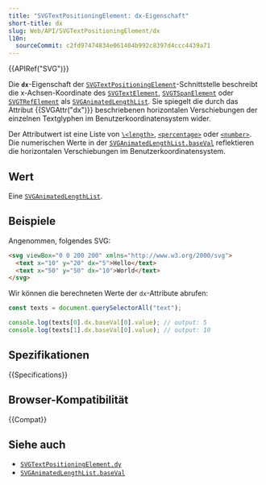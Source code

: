 ```yaml
---
title: "SVGTextPositioningElement: dx-Eigenschaft"
short-title: dx
slug: Web/API/SVGTextPositioningElement/dx
l10n:
  sourceCommit: c2fd97474834e061404b992c8397d4ccc4439a71
---
```


{{APIRef("SVG")}}

Die **`dx`**-Eigenschaft der [`SVGTextPositioningElement`](/de/docs/Web/API/SVGTextPositioningElement)-Schnittstelle beschreibt die x-Achsen-Koordinate des [`SVGTextElement`](/de/docs/Web/API/SVGTextElement), [`SVGTSpanElement`](/de/docs/Web/API/SVGTSpanElement) oder [`SVGTRefElement`](/de/docs/Web/API/SVGTRefElement) als [`SVGAnimatedLengthList`](/de/docs/Web/API/SVGAnimatedLengthList). Sie spiegelt die durch das Attribut {{SVGAttr("dx")}} beschriebenen horizontalen Verschiebungen der einzelnen Textglyphen im Benutzerkoordinatensystem wider.

Der Attributwert ist eine Liste von [`\<length>`](/de/docs/Web/SVG/Guides/Content_type#length), [`<percentage>`](/de/docs/Web/SVG/Guides/Content_type#percentage) oder [`<number>`](/de/docs/Web/SVG/Guides/Content_type#number). Die numerischen Werte in der [`SVGAnimatedLengthList.baseVal`](/de/docs/Web/API/SVGAnimatedLengthList/baseVal) reflektieren die horizontalen Verschiebungen im Benutzerkoordinatensystem.

## Wert

Eine [`SVGAnimatedLengthList`](/de/docs/Web/API/SVGAnimatedLengthList).

## Beispiele

Angenommen, folgendes SVG:

```html
<svg viewBox="0 0 200 200" xmlns="http://www.w3.org/2000/svg">
  <text x="10" y="20" dx="5">Hello</text>
  <text x="50" y="50" dx="10">World</text>
</svg>
```

Wir können die berechneten Werte der `dx`-Attribute abrufen:

```js
const texts = document.querySelectorAll("text");

console.log(texts[0].dx.baseVal[0].value); // output: 5
console.log(texts[1].dx.baseVal[0].value); // output: 10
```

## Spezifikationen

{{Specifications}}

## Browser-Kompatibilität

{{Compat}}

## Siehe auch

- [`SVGTextPositioningElement.dy`](/de/docs/Web/API/SVGTextPositioningElement/dy)
- [`SVGAnimatedLengthList.baseVal`](/de/docs/Web/API/SVGAnimatedLengthList/baseVal)
